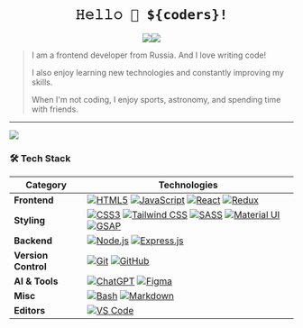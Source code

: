 <h1 align="center" title="...and I'm happy to see you here :)">
  <code> 𝙷𝚎𝚕𝚕𝚘 👋 ${coders}! </code>
</h1>

<div display='flex' flexDirection='column' align='center'><img src='https://readme-typing-svg.herokuapp.com?font=Fira+Code&duration=3000&pause=200&color=59F733&width=435&lines=Welcome+to+my+GitHub+%F0%9F%98%8E;Nice+to+see+you+here!+%F0%9F%91%80'/><img src='https://media0.giphy.com/media/v1.Y2lkPTc5MGI3NjExYTdxZW55Z3ZpNjYwd3o5ZGF2OTlveHZucDh2NzZuMTl6NmVnY291ayZlcD12MV9pbnRlcm5hbF9naWZfYnlfaWQmY3Q9Zw/f3iwJFOVOwuy7K6FFw/giphy.gif'/></div>


> I am a frontend developer from Russia. And I love writing code!  
>  
> I also enjoy learning new technologies and constantly improving my skills.  
>  
> When I'm not coding, I enjoy sports, astronomy, and spending time with friends.

---

![](https://komarev.com/ghpvc/?username=nifontosv&color=green)

### 🛠 Tech Stack  

| **Category**  | **Technologies**  |
|--------------|------------------|
| **Frontend** |   [![HTML5](https://img.shields.io/static/v1?label=&message=HTML5&color=E34F26&logo=html5&logoColor=FFFFFF)](https://html.spec.whatwg.org/) [![JavaScript](https://img.shields.io/static/v1?label=&message=JavaScript&color=F7DF1E&logo=javascript&logoColor=000000)](https://developer.mozilla.org/en-US/docs/Web/JavaScript)   [![React](https://img.shields.io/static/v1?label=&message=React&color=61DAFB&logo=react&logoColor=FFFFFF)](https://react.dev/) [![Redux](https://img.shields.io/badge/redux-%23764ABC?logo=redux)](https://redux.js.org/) |
| **Styling**  | [![CSS3](https://img.shields.io/static/v1?label=&message=CSS3&color=1572B6&logo=css3&logoColor=FFFFFF)](https://developer.mozilla.org/en-US/docs/Web/CSS)  [![Tailwind CSS](https://img.shields.io/static/v1?label=&message=TailwindCSS&color=06B6D4&logo=tailwindcss&logoColor=FFFFFF)](https://tailwindcss.com/) [![SASS](https://img.shields.io/static/v1?label=&message=SASS&color=CC6699&logo=sass&logoColor=FFFFFF)](https://sass-lang.com/) [![Material UI](https://img.shields.io/static/v1?label=&message=MUI&color=007FFF&logo=mui&logoColor=FFFFFF)](https://mui.com/) [![GSAP](https://img.shields.io/static/v1?label=&message=GSAP&color=88CE02&logo=greensock&logoColor=FFFFFF)](https://greensock.com/)  |
| **Backend**  | [![Node.js](https://img.shields.io/static/v1?label=&message=Node.js&color=339933&logo=nodedotjs&logoColor=FFFFFF)](https://nodejs.org/) [![Express.js](https://img.shields.io/static/v1?label=&message=Express.js&color=000000&logo=express&logoColor=FFFFFF)](https://expressjs.com/) |
| **Version Control** | [![Git](https://img.shields.io/static/v1?label=&message=Git&color=F05032&logo=git&logoColor=FFFFFF)](https://git-scm.com/) [![GitHub](https://img.shields.io/static/v1?label=&message=GitHub&color=181717&logo=github&logoColor=FFFFFF)](https://github.com/) |
| **AI & Tools** | [![ChatGPT](https://img.shields.io/static/v1?label=&message=ChatGPT&color=00A67E&logo=openai&logoColor=FFFFFF)](https://openai.com/) [![Figma](https://img.shields.io/static/v1?label=&message=Figma&color=F24E1E&logo=figma&logoColor=FFFFFF)](https://www.figma.com/) |
| **Misc**     | [![Bash](https://img.shields.io/static/v1?label=&message=Bash&color=4EAA25&logo=gnubash&logoColor=FFFFFF)](https://www.gnu.org/software/bash/) [![Markdown](https://img.shields.io/static/v1?label=&message=Markdown&color=000000&logo=markdown&logoColor=FFFFFF)](https://www.markdownguide.org/) |
| **Editors**  | [![VS Code](https://img.shields.io/static/v1?label=&message=VS%20Code&color=9013FE&logo=visualstudiocode&logoColor=FFFFFF)](https://code.visualstudio.com/) |
